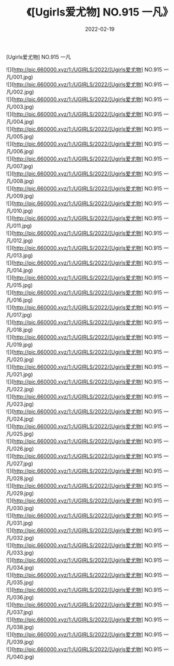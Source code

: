 ﻿---
layout: post
title:  《[Ugirls爱尤物] NO.915 一凡》
date:   2022-02-19
img: http://pic.660000.xyz/1:/UGIRLS/2022/[Ugirls爱尤物] NO.915 一凡/000.jpg
categories: [美女, 清纯, 唯美]
---

[Ugirls爱尤物] NO.915 一凡

 ![](http://pic.660000.xyz/1:/UGIRLS/2022/[Ugirls爱尤物] NO.915 一凡/001.jpg) <br>![](http://pic.660000.xyz/1:/UGIRLS/2022/[Ugirls爱尤物] NO.915 一凡/002.jpg) <br>![](http://pic.660000.xyz/1:/UGIRLS/2022/[Ugirls爱尤物] NO.915 一凡/003.jpg) <br>![](http://pic.660000.xyz/1:/UGIRLS/2022/[Ugirls爱尤物] NO.915 一凡/004.jpg) <br>![](http://pic.660000.xyz/1:/UGIRLS/2022/[Ugirls爱尤物] NO.915 一凡/005.jpg) <br>![](http://pic.660000.xyz/1:/UGIRLS/2022/[Ugirls爱尤物] NO.915 一凡/006.jpg) <br>![](http://pic.660000.xyz/1:/UGIRLS/2022/[Ugirls爱尤物] NO.915 一凡/007.jpg) <br>![](http://pic.660000.xyz/1:/UGIRLS/2022/[Ugirls爱尤物] NO.915 一凡/008.jpg) <br>![](http://pic.660000.xyz/1:/UGIRLS/2022/[Ugirls爱尤物] NO.915 一凡/009.jpg) <br>![](http://pic.660000.xyz/1:/UGIRLS/2022/[Ugirls爱尤物] NO.915 一凡/010.jpg) <br>![](http://pic.660000.xyz/1:/UGIRLS/2022/[Ugirls爱尤物] NO.915 一凡/011.jpg) <br>![](http://pic.660000.xyz/1:/UGIRLS/2022/[Ugirls爱尤物] NO.915 一凡/012.jpg) <br>![](http://pic.660000.xyz/1:/UGIRLS/2022/[Ugirls爱尤物] NO.915 一凡/013.jpg) <br>![](http://pic.660000.xyz/1:/UGIRLS/2022/[Ugirls爱尤物] NO.915 一凡/014.jpg) <br>![](http://pic.660000.xyz/1:/UGIRLS/2022/[Ugirls爱尤物] NO.915 一凡/015.jpg) <br>![](http://pic.660000.xyz/1:/UGIRLS/2022/[Ugirls爱尤物] NO.915 一凡/016.jpg) <br>![](http://pic.660000.xyz/1:/UGIRLS/2022/[Ugirls爱尤物] NO.915 一凡/017.jpg) <br>![](http://pic.660000.xyz/1:/UGIRLS/2022/[Ugirls爱尤物] NO.915 一凡/018.jpg) <br>![](http://pic.660000.xyz/1:/UGIRLS/2022/[Ugirls爱尤物] NO.915 一凡/019.jpg) <br>![](http://pic.660000.xyz/1:/UGIRLS/2022/[Ugirls爱尤物] NO.915 一凡/020.jpg) <br>![](http://pic.660000.xyz/1:/UGIRLS/2022/[Ugirls爱尤物] NO.915 一凡/021.jpg) <br>![](http://pic.660000.xyz/1:/UGIRLS/2022/[Ugirls爱尤物] NO.915 一凡/022.jpg) <br>![](http://pic.660000.xyz/1:/UGIRLS/2022/[Ugirls爱尤物] NO.915 一凡/023.jpg) <br>![](http://pic.660000.xyz/1:/UGIRLS/2022/[Ugirls爱尤物] NO.915 一凡/024.jpg) <br>![](http://pic.660000.xyz/1:/UGIRLS/2022/[Ugirls爱尤物] NO.915 一凡/025.jpg) <br>![](http://pic.660000.xyz/1:/UGIRLS/2022/[Ugirls爱尤物] NO.915 一凡/026.jpg) <br>![](http://pic.660000.xyz/1:/UGIRLS/2022/[Ugirls爱尤物] NO.915 一凡/027.jpg) <br>![](http://pic.660000.xyz/1:/UGIRLS/2022/[Ugirls爱尤物] NO.915 一凡/028.jpg) <br>![](http://pic.660000.xyz/1:/UGIRLS/2022/[Ugirls爱尤物] NO.915 一凡/029.jpg) <br>![](http://pic.660000.xyz/1:/UGIRLS/2022/[Ugirls爱尤物] NO.915 一凡/030.jpg) <br>![](http://pic.660000.xyz/1:/UGIRLS/2022/[Ugirls爱尤物] NO.915 一凡/031.jpg) <br>![](http://pic.660000.xyz/1:/UGIRLS/2022/[Ugirls爱尤物] NO.915 一凡/032.jpg) <br>![](http://pic.660000.xyz/1:/UGIRLS/2022/[Ugirls爱尤物] NO.915 一凡/033.jpg) <br>![](http://pic.660000.xyz/1:/UGIRLS/2022/[Ugirls爱尤物] NO.915 一凡/034.jpg) <br>![](http://pic.660000.xyz/1:/UGIRLS/2022/[Ugirls爱尤物] NO.915 一凡/035.jpg) <br>![](http://pic.660000.xyz/1:/UGIRLS/2022/[Ugirls爱尤物] NO.915 一凡/036.jpg) <br>![](http://pic.660000.xyz/1:/UGIRLS/2022/[Ugirls爱尤物] NO.915 一凡/037.jpg) <br>![](http://pic.660000.xyz/1:/UGIRLS/2022/[Ugirls爱尤物] NO.915 一凡/038.jpg) <br>![](http://pic.660000.xyz/1:/UGIRLS/2022/[Ugirls爱尤物] NO.915 一凡/039.jpg) <br>![](http://pic.660000.xyz/1:/UGIRLS/2022/[Ugirls爱尤物] NO.915 一凡/040.jpg) <br>